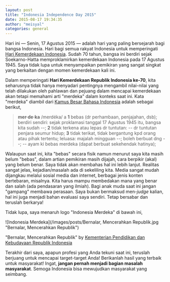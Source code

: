 ```yaml
---
layout: post
title: "Indonesia Independence Day 2015"
date: 2015-08-17 19:34:35
author: "meisyal"
categories: general
---
```


Hari ini — Senin, 17 Agustus 2015 — adalah hari yang paling bersejarah bagi bangsa Indonesia. Hari bagi semua rakyat Indonesia untuk memperingati [Hari Kemerdekaan Indonesia][proklamasi]. Sudah 70 tahun, bangsa ini berdiri sejak Soekarno-Hatta memproklamirkan kemerdekaan Indonesia pada 17 Agustus 1945. Saya tidak lupa untuk menyampaikan pemikiran yang sangat singkat yang berkaitan dengan momen kemerdekaan kali ini.

Dalam memperingati **Hari Kemerdekaan Republik Indonesia ke-70**, kita seharusnya tidak hanya menyadari pentingnya mengambil nilai-nilai yang telah dilakukan oleh pahlawan dan pejuang dalam mencapai kemerdekaan akan tetapi memahami arti "merdeka" dalam konteks saat ini. Kata "merdeka" diambil dari [Kamus Besar Bahasa Indonesia][kbbi] adalah sebagai berikut,

>  **mer·de·ka** /merdéka/ a **1** bebas (dr perhambaan, penjajahan, dsb); berdiri sendiri: sejak proklamasi tanggal 17 Agustus 1945 itu, bangsa kita sudah --; **2** tidak terkena atau lepas dr tuntutan: -- dr tuntutan penjara seumur hidup; **3** tidak terikat, tidak bergantung kpd orang atau pihak tertentu; leluasa: majalah mingguan --; boleh berbuat dng --;
-- ayam ki bebas merdeka (dapat berbuat sekehendak hatinya);

Walaupun saat ini, kita "bebas" secara fisik namun menurut saya kita masih belum "bebas", dalam artian pemikiran masih dijajah, cara berpikir (akal) yang belum benar. Saya tidak akan membahas hal ini lebih lanjut. Realitas sangat jelas, kejadian/masalah ada di sekeliling kita. Media sangat mudah dijangkau melalui sosial media dan internet,
berbagai jenis konten bertebaran, misalnya. Kita harus mampu membedakan mana yang benar dan salah (ada pendasaran yang ilmiah). Bagi anak muda saat ini jangan "gampang" membawa perasaan. Saya bukan bermaksud men-*judge* kalian, hal ini juga menjadi bahan evaluasi saya sendiri. Tetap bersabar dan teruslah berkarya!

Tidak lupa, saya menaruh logo "Indonesia Merdeka" di bawah ini,

![Indonesia Merdeka](/images/posts/Bernalar, Mencerahkan Republik.jpg "Bernalar, Mencerahkan Republik")

"Bernalar, Mencerahkan Republik" by [Kementerian Pendidikan dan Kebudayaan Republik Indonesia][kemendikbud]

Terakhir dari saya, apapun profesi yang Anda tekuni saat ini, teruslah berjuang untuk mencapai target-target Anda! Berikanlah hasil yang terbaik untuk masyarakat!
Ingat, **jangan pernah menjadi bagian masalah masyarakat**.
Semoga Indonesia bisa mewujudkan masyarakat yang seimbang.

[proklamasi]: https://en.wikipedia.org/wiki/Proclamation_of_Indonesian_Independence
[kbbi]: http://badanbahasa.kemdikbud.go.id/kbbi/
[kemendikbud]: http://kemdikbud.go.id/kemdikbud/node/4499
